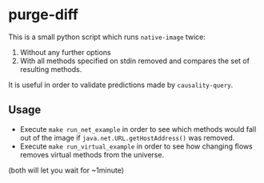 # purge-diff

This is a small python script which runs `native-image` twice:
1. Without any further options
2. With all methods specified on stdin removed
and compares the set of resulting methods.

It is useful in order to validate predictions made by `causality-query`.

## Usage

- Execute `make run_net_example` in order to see which methods would fall out of the image if `java.net.URL.getHostAddress()` was removed.
- Execute `make run_virtual_example` in order to see how changing flows removes virtual methods from the universe.

(both will let you wait for ~1minute)